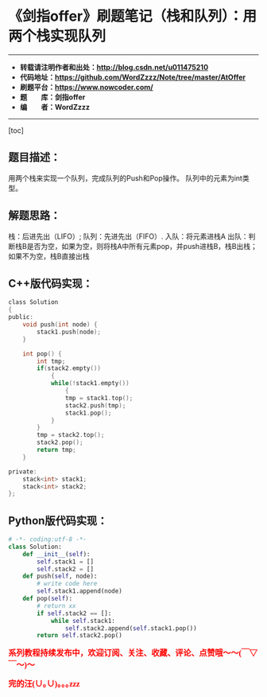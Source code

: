 # 《剑指offer》刷题笔记（栈和队列）：用两个栈实现队列

----------

- **转载请注明作者和出处：http://blog.csdn.net/u011475210**
- **代码地址：https://github.com/WordZzzz/Note/tree/master/AtOffer**
- **刷题平台：https://www.nowcoder.com/**
- **题&emsp;&emsp;库：剑指offer**
- **编&emsp;&emsp;者：WordZzzz**

----------

[toc]

## 题目描述：
用两个栈来实现一个队列，完成队列的Push和Pop操作。 队列中的元素为int类型。

## 解题思路：
栈：后进先出（LIFO）;
队列：先进先出（FIFO）.
入队：将元素进栈A
出队：判断栈B是否为空，如果为空，则将栈A中所有元素pop，并push进栈B，栈B出栈；
 如果不为空，栈B直接出栈


## C++版代码实现：

```c
class Solution
{
public:
    void push(int node) {
        stack1.push(node);
    }

    int pop() {
        int tmp;
        if(stack2.empty())
            {
            while(!stack1.empty())
                {
                tmp = stack1.top();
                stack2.push(tmp);
                stack1.pop();
            }
        }
        tmp = stack2.top();
        stack2.pop();
        return tmp;
    }

private:
    stack<int> stack1;
    stack<int> stack2;
};
```

## Python版代码实现：

```python
# -*- coding:utf-8 -*-
class Solution:
    def __init__(self):
        self.stack1 = []
        self.stack2 = []
    def push(self, node):
        # write code here
        self.stack1.append(node)
    def pop(self):
        # return xx
        if self.stack2 == []:
            while self.stack1:
                self.stack2.append(self.stack1.pop())
        return self.stack2.pop()
```

**<font color="red" size=3 face="仿宋">系列教程持续发布中，欢迎订阅、关注、收藏、评论、点赞哦～～(￣▽￣～)～</font>**

**<font color="red" size=3 face="仿宋">完的汪(∪｡∪)｡｡｡zzz</font>**